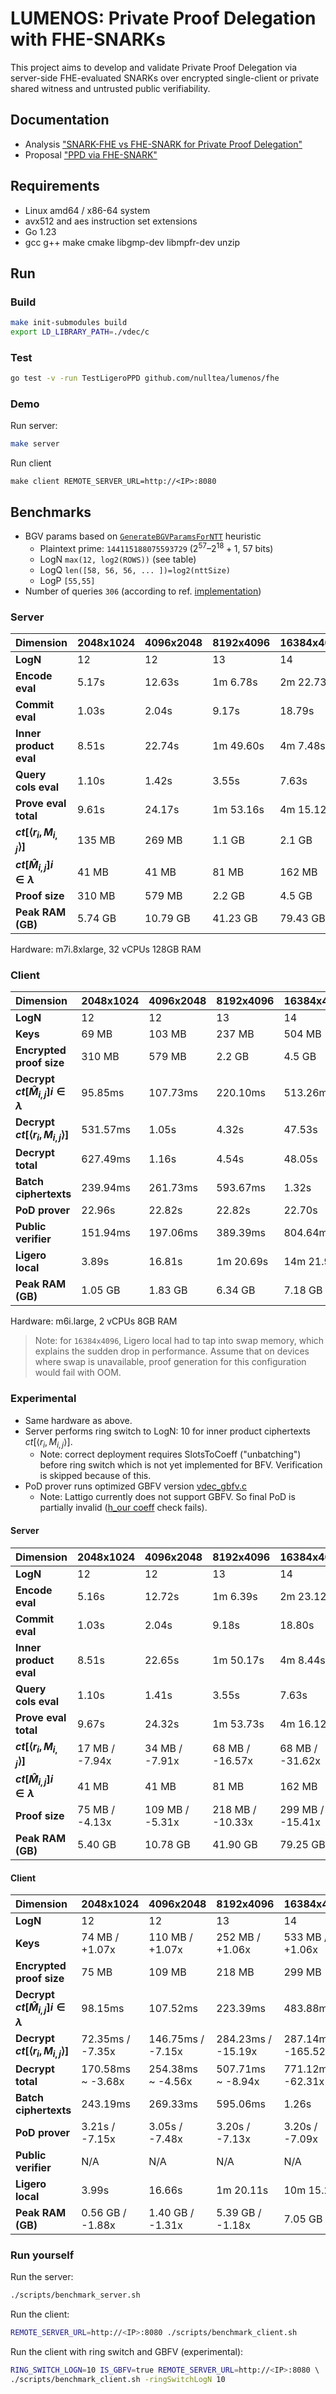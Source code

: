 # LUMENOS: Private Proof Delegation with FHE-SNARKs

This project aims to develop and validate Private Proof Delegation via server-side FHE-evaluated SNARKs over encrypted single-client or private shared witness and untrusted public verifiability.

## Documentation
- Analysis ["SNARK-FHE vs FHE-SNARK for Private Proof Delegation"](https://hackmd.io/@timofey/r1FuxwVsJg)
- Proposal ["PPD via FHE-SNARK"](https://hackmd.io/@timofey/rJbH6Ex3yg)

## Requirements

- Linux amd64 / x86-64 system
- avx512 and aes instruction set extensions
- Go 1.23
- gcc g++ make cmake libgmp-dev libmpfr-dev unzip

## Run

### Build

```bash
make init-submodules build
export LD_LIBRARY_PATH=./vdec/c
```

### Test

```bash
go test -v -run TestLigeroPPD github.com/nulltea/lumenos/fhe
```

### Demo

Run server:

```bash
make server
```

Run client
```
make client REMOTE_SERVER_URL=http://<IP>:8080
```

## Benchmarks

- BGV params based on [`GenerateBGVParamsForNTT`](https://github.com/ChainSafe/lumenos/blob/ccaafb29b205f5e8d2c44f11761684303a3d7f2b/fhe/bfv.go#L121-L188) heuristic
  - Plaintext prime: `144115188075593729` ($2^{57} – 2^{18} + 1$, $57$ bits)
  - LogN `max(12, log2(ROWS))` (see table)
  - LogQ `len([58, 56, 56, ... ])=log2(nttSize)`
  - LogP `[55,55]`
- Number of queries `306` (according to ref. [implementation](https://github.com/reilabs/ProveKit/blob/ea95eb6494da2514c573c73bd0449cd2c3d39526/delegated-spartan/src/pcs/ligero.rs#L33-L34))

### Server

| **Dimension**                         | 2048x1024 | 4096x2048 | 8192x4096 | 16384x4096 |
| :------------------------------------ | :-------- | :-------- | :-------- | :--------- |
| **LogN**                              | 12        | 12        | 13        | 14         |
| **Encode eval**                       | 5.17s     | 12.63s    | 1m 6.78s  | 2m 22.73s  |
| **Commit eval**                       | 1.03s     | 2.04s     | 9.17s     | 18.79s     |
| **Inner product eval**                | 8.51s     | 22.74s    | 1m 49.60s | 4m 7.48s   |
| **Query cols eval**                   | 1.10s     | 1.42s     | 3.55s     | 7.63s      |
| **Prove eval total**                  | 9.61s     | 24.17s    | 1m 53.16s | 4m 15.12s  |
| **$ct[\langle r_i,M_{i,j}\rangle]$**  | 135 MB    | 269 MB    | 1.1 GB    | 2.1 GB     |
| **$ct[\hat{M}_{i,j}] i \in \lambda$** | 41 MB     | 41 MB     | 81 MB     | 162 MB     |
| **Proof size**                        | 310 MB    | 579 MB    | 2.2 GB    | 4.5 GB     |
| **Peak RAM (GB)**                     | 5.74 GB   | 10.79 GB  | 41.23 GB  | 79.43 GB   |

Hardware: m7i.8xlarge, 32 vCPUs 128GB RAM

### Client

| **Dimension**                                 | 2048x1024 | 4096x2048 | 8192x4096 | 16384x4096 |
| :-------------------------------------------- | :-------- | :-------- | :-------- | :--------- |
| **LogN**                                      | 12        | 12        | 13        | 14         |
| **Keys**                                      | 69 MB     | 103 MB    | 237 MB    | 504 MB     |
| **Encrypted proof size**                      | 310 MB    | 579 MB    | 2.2 GB    | 4.5 GB     |
| **Decrypt $ct[\hat{M}_{i,j}] i \in \lambda$** | 95.85ms   | 107.73ms  | 220.10ms  | 513.26ms   |
| **Decrypt $ct[\langle r_i,M_{i,j}\rangle]$**  | 531.57ms  | 1.05s     | 4.32s     | 47.53s     |
| **Decrypt total**                             | 627.49ms  | 1.16s     | 4.54s     | 48.05s     |
| **Batch ciphertexts**                         | 239.94ms  | 261.73ms  | 593.67ms  | 1.32s      |
| **PoD prover**                                | 22.96s    | 22.82s    | 22.82s    | 22.70s     |
| **Public verifier**                           | 151.94ms  | 197.06ms  | 389.39ms  | 804.64ms   |
| **Ligero local**                              | 3.89s     | 16.81s    | 1m 20.69s | 14m 21.94s |
| **Peak RAM (GB)**                             | 1.05 GB   | 1.83 GB   | 6.34 GB   | 7.18 GB    |

Hardware: m6i.large, 2 vCPUs 8GB RAM

> Note: for `16384x4096`, Ligero local had to tap into swap memory, which explains the sudden drop in performance. Assume that on devices where swap is unavailable, proof generation for this configuration would fail with OOM.

### Experimental

- Same hardware as above.
- Server performs ring switch to LogN: 10 for inner product ciphertexts $ct[\langle r_i,M_{i,j}\rangle]$.
  - Note: correct deployment requires SlotsToCoeff ("unbatching") before ring switch which is not yet implemented for BFV. Verification is skipped because of this.
- PoD prover runs optimized GBFV version [vdec_gbfv.c](https://github.com/ChainSafe/lumenos/blob/main/vdec/c/src/vdec_gbfv.c)
  - Note: Lattigo currently does not support GBFV. So final PoD is partially invalid ([h_our coeff](https://github.com/ChainSafe/lumenos/blob/main/vdec/c/src/vdec_gbfv.c#L915) check fails).

#### Server

| **Dimension**                         | 2048x1024      | 4096x2048       | 8192x4096        | 16384x4096       |
| :------------------------------------ | :------------- | :-------------- | :--------------- | :--------------- |
| **LogN**                              | 12             | 12              | 13               | 14               |
| **Encode eval**                       | 5.16s          | 12.72s          | 1m 6.39s         | 2m 23.12s        |
| **Commit eval**                       | 1.03s          | 2.04s           | 9.18s            | 18.80s           |
| **Inner product eval**                | 8.51s          | 22.65s          | 1m 50.17s        | 4m 8.44s         |
| **Query cols eval**                   | 1.10s          | 1.41s           | 3.55s            | 7.63s            |
| **Prove eval total**                  | 9.67s          | 24.32s          | 1m 53.73s        | 4m 16.12s        |
| **$ct[\langle r_i,M_{i,j}\rangle]$**  | 17 MB / -7.94x | 34 MB / -7.91x  | 68 MB / -16.57x  | 68 MB / -31.62x  |
| **$ct[\hat{M}_{i,j}] i \in \lambda$** | 41 MB          | 41 MB           | 81 MB            | 162 MB           |
| **Proof size**                        | 75 MB / -4.13x | 109 MB / -5.31x | 218 MB / -10.33x | 299 MB / -15.41x |
| **Peak RAM (GB)**                     | 5.40 GB        | 10.78 GB        | 41.90 GB         | 79.25 GB         |

#### Client

| **Dimension**                                 | 2048x1024         | 4096x2048         | 8192x4096          | 16384x4096          |
| :-------------------------------------------- | :---------------- | :---------------- | :----------------- | :------------------ |
| **LogN**                                      | 12                | 12                | 13                 | 14                  |
| **Keys**                                      | 74 MB / +1.07x    | 110 MB / +1.07x   | 252 MB / +1.06x    | 533 MB / +1.06x     |
| **Encrypted proof size**                      | 75 MB             | 109 MB            | 218 MB             | 299 MB              |
| **Decrypt $ct[\hat{M}_{i,j}] i \in \lambda$** | 98.15ms           | 107.52ms          | 223.39ms           | 483.88ms            |
| **Decrypt $ct[\langle r_i,M_{i,j}\rangle]$**  | 72.35ms / -7.35x  | 146.75ms / -7.15x | 284.23ms / -15.19x | 287.14ms / -165.52x |
| **Decrypt total**                             | 170.58ms ~ -3.68x | 254.38ms ~ -4.56x | 507.71ms ~ -8.94x  | 771.12ms ~ -62.31x  |
| **Batch ciphertexts**                         | 243.19ms          | 269.33ms          | 595.06ms           | 1.26s               |
| **PoD prover**                                | 3.21s / -7.15x    | 3.05s / -7.48x    | 3.20s / -7.13x     | 3.20s / -7.09x      |
| **Public verifier**                           | N/A               | N/A               | N/A                | N/A                 |
| **Ligero local**                              | 3.99s             | 16.66s            | 1m 20.11s          | 10m 15.22s          |
| **Peak RAM (GB)**                             | 0.56 GB / -1.88x  | 1.40 GB / -1.31x  | 5.39 GB / -1.18x   | 7.05 GB (≈)         |

### Run yourself

Run the server:
```bash
./scripts/benchmark_server.sh
```

Run the client:
```bash
REMOTE_SERVER_URL=http://<IP>:8080 ./scripts/benchmark_client.sh
```

Run the client with ring switch and GBFV (experimental):
```bash
RING_SWITCH_LOGN=10 IS_GBFV=true REMOTE_SERVER_URL=http://<IP>:8080 \ 
./scripts/benchmark_client.sh -ringSwitchLogN 10
```
